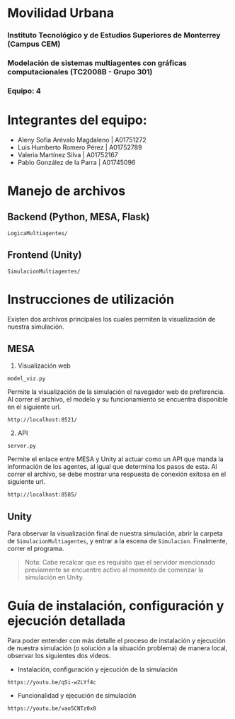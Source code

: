 # Movilidad Urbana

### Instituto Tecnológico y de Estudios Superiores de Monterrey (Campus CEM)
### Modelación de sistemas multiagentes con gráficas computacionales (TC2008B - Grupo 301)
### Equipo: 4

# Integrantes del equipo:
- Aleny Sofia Arévalo Magdaleno |  A01751272
- Luis Humberto Romero Pérez | A01752789
- Valeria Martínez Silva | A01752167
- Pablo González de la Parra | A01745096

# Manejo de archivos
## Backend (Python, MESA, Flask)
```
LogicaMultiagentes/
```
## Frontend (Unity)
```
SimulacionMultiagentes/
```

# Instrucciones de utilización
Existen dos archivos principales los cuales permiten la visualización de nuestra simulación.
## MESA
1. Visualización web
```
model_viz.py
```
Permite la visualización de la simulación el navegador web de preferencia. Al correr el archivo, el modelo y su funcionamiento se encuentra disponible en el siguiente url.
```
http://localhost:8521/
```
2. API
```
server.py
```
Permite el enlace entre MESA y Unity al actuar como un API que manda la información de los agentes, al igual que determina los pasos de esta. Al correr el archivo, se debe mostrar una respuesta de conexión exitosa en el siguiente url.
```
http://localhost:8585/
```

## Unity
Para observar la visualización final de nuestra simulación, abrir la carpeta de ```SimulacionMultiagentes```, y entrar a la escena de ```Simulacion```. Finalmente, correr el programa.
> Nota: Cabe recalcar que es requisito que el servidor mencionado previamente se encuentre activo al momento de comenzar la simulación en Unity.

# Guía de instalación, configuración y ejecución detallada
Para poder entender con más detalle el proceso de instalación y ejecución de nuestra simulación (o solución a la situación problema) de manera local, observar los siguientes dos videos.
* Instalación, configuración y ejecución de la simulación
```
https://youtu.be/qSi-w2LYf4c
```
* Funcionalidad y ejecución de simulación
```
https://youtu.be/vao5CNTz0x8
```
